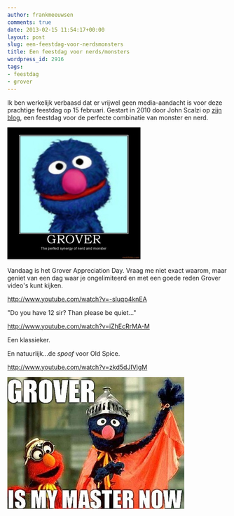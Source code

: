 ```yaml
---
author: frankmeeuwsen
comments: true
date: 2013-02-15 11:54:17+00:00
layout: post
slug: een-feestdag-voor-nerdsmonsters
title: Een feestdag voor nerds/monsters
wordpress_id: 2916
tags:
- feestdag
- grover
---
```


Ik ben werkelijk verbaasd dat er vrijwel geen media-aandacht is voor deze prachtige feestdag op 15 februari. Gestart in 2010 door John Scalzi op [zijn blog](http://whatever.scalzi.com/2010/02/15/i-hereby-unilaterally-declare-february-15th-to-be-international-grover-appreciation-day/), een feestdag voor de perfecte combinatie van monster en nerd.

![grover](../images/uploadimages/grover-304x300.jpg)

Vandaag is het Grover Appreciation Day. Vraag me niet exact waarom, maar geniet van een dag waar je ongelimiteerd en met een goede reden Grover video's kunt kijken.

http://www.youtube.com/watch?v=-sluqp4knEA

"Do you have 12 sir? Than please be quiet..."

http://www.youtube.com/watch?v=iZhEcRrMA-M

Een klassieker.

En natuurlijk...de _spoof_ voor Old Spice.

http://www.youtube.com/watch?v=zkd5dJIVjgM

![4359736418_57a4765b43](../images/uploadimages/4359736418_57a4765b43-404x300.jpg)
